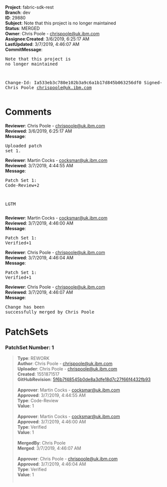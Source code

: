<strong>Project</strong>: fabric-sdk-rest</br><strong>Branch</strong>: dev<br><strong>ID</strong>: 29880<br><strong>Subject</strong>: Note that this project is no longer maintained<br><strong>Status</strong>: MERGED<br><strong>Owner</strong>: Chris Poole - chrispoole@uk.ibm.com<br><strong>Assignee</strong>:<strong>Created</strong>: 3/6/2019, 6:25:17 AM<br><strong>LastUpdated</strong>: 3/7/2019, 4:46:07 AM<br><strong>CommitMessage</strong>:<br><pre>Note that this project is no longer maintained

Change-Id: Ia533eb3c780e102b3a9c6a1b17d845b063256df0
Signed-off-by: Chris Poole <chrispoole@uk.ibm.com>
</pre><h1>Comments</h1><strong>Reviewer</strong>: Chris Poole - chrispoole@uk.ibm.com<br><strong>Reviewed</strong>: 3/6/2019, 6:25:17 AM<br><strong>Message</strong>: <pre>Uploaded patch set 1.</pre><strong>Reviewer</strong>: Martin Cocks - cocksmar@uk.ibm.com<br><strong>Reviewed</strong>: 3/7/2019, 4:44:55 AM<br><strong>Message</strong>: <pre>Patch Set 1: Code-Review+2

LGTM</pre><strong>Reviewer</strong>: Martin Cocks - cocksmar@uk.ibm.com<br><strong>Reviewed</strong>: 3/7/2019, 4:46:00 AM<br><strong>Message</strong>: <pre>Patch Set 1: Verified+1</pre><strong>Reviewer</strong>: Chris Poole - chrispoole@uk.ibm.com<br><strong>Reviewed</strong>: 3/7/2019, 4:46:04 AM<br><strong>Message</strong>: <pre>Patch Set 1: Verified+1</pre><strong>Reviewer</strong>: Chris Poole - chrispoole@uk.ibm.com<br><strong>Reviewed</strong>: 3/7/2019, 4:46:07 AM<br><strong>Message</strong>: <pre>Change has been successfully merged by Chris Poole</pre><h1>PatchSets</h1><h3>PatchSet Number: 1</h3><blockquote><strong>Type</strong>: REWORK<br><strong>Author</strong>: Chris Poole - chrispoole@uk.ibm.com<br><strong>Uploader</strong>: Chris Poole - chrispoole@uk.ibm.com<br><strong>Created</strong>: 1551871517<br><strong>GitHubRevision</strong>: [5f6b7f48545b0de8a3dfe18d7c27f66f4432fb93](https://github.com/hyperledger/fabric-sdk-rest/commit/5f6b7f48545b0de8a3dfe18d7c27f66f4432fb93)<br><br><strong>Approver</strong>: Martin Cocks - cocksmar@uk.ibm.com<br><strong>Approved</strong>: 3/7/2019, 4:44:55 AM<br><strong>Type</strong>: Code-Review<br><strong>Value</strong>: 1<br><br><strong>Approver</strong>: Martin Cocks - cocksmar@uk.ibm.com<br><strong>Approved</strong>: 3/7/2019, 4:46:00 AM<br><strong>Type</strong>: Verified<br><strong>Value</strong>: 1<br><br><strong>MergedBy</strong>: Chris Poole<br><strong>Merged</strong>: 3/7/2019, 4:46:07 AM<br><br><strong>Approver</strong>: Chris Poole - chrispoole@uk.ibm.com<br><strong>Approved</strong>: 3/7/2019, 4:46:04 AM<br><strong>Type</strong>: Verified<br><strong>Value</strong>: 1<br><br></blockquote>